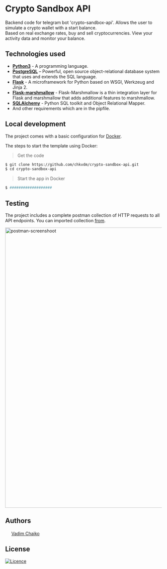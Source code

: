 # Crypto Sandbox API

Backend code for telegram bot 'crypto-sandbox-api'. Allows the user to simulate a crypto wallet with a start balance.  
Based on real exchange rates, buy and sell cryptocurrencies. View your activity data and monitor your balance.

## Technologies used

* **[Python3](https://www.python.org/downloads/)** - A programming language.
* **[PostgreSQL](https://www.postgresql.org/download/)** – Powerful, open source object-relational database system that uses and extends the SQL language.
* **[Flask](https://flask.palletsprojects.com/en/2.2.x/installation/)** - A microframework for Python based on WSGI, Werkzeug and Jinja 2.
* **[Flask-marshmallow](https://www.sqlalchemy.org/download.html)** - Flask-Marshmallow is a thin integration layer for Flask and marshmallow that adds additional features to marshmallow.
* **[SQLAlchemy](https://www.sqlalchemy.org/download.html)** - Python SQL toolkit and Object Relational Mapper.  
* And other requirements which are in the pipfile.

## Local development

The project comes with a basic configuration for [Docker](https://www.docker.com/).

The steps to start the template using Docker:

> Get the code

```bash
$ git clone https://github.com/chkvdm/crypto-sandbox-api.git
$ cd crypto-sandbox-api
```

> Start the app in Docker

```bash
$ ###################
```

## Testing

The project includes a complete postman collection of HTTP requests to all API endpoints. You can imported collection [from](./postman).  

<img width="900" alt="postman-screenshoot" src="https://user-images.githubusercontent.com/107465582/210433192-823e0391-8956-4af1-8b70-8d3b53b302a5.png">

## Authors

<img src="https://encrypted-tbn0.gstatic.com/images?q=tbn:ANd9GcRr0qq7pHt2RAjrMGGKJ_-460bOO8Mpb038TQ&usqp=CAU" height="16"/>  [Vadim Chaiko](https://www.linkedin.com/in/vadim-chaiko-712279127/)

## License

[![Licence](https://img.shields.io/github/license/Ileriayo/markdown-badges?style=for-the-badge)](https://opensource.org/licenses/MIT)